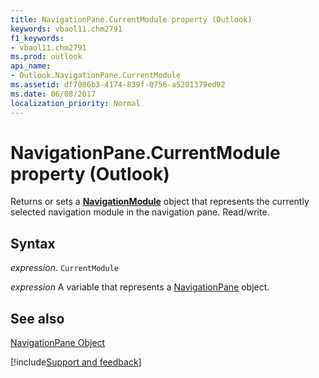 ```yaml
---
title: NavigationPane.CurrentModule property (Outlook)
keywords: vbaol11.chm2791
f1_keywords:
- vbaol11.chm2791
ms.prod: outlook
api_name:
- Outlook.NavigationPane.CurrentModule
ms.assetid: df7086b3-4174-839f-0756-a5201379ed92
ms.date: 06/08/2017
localization_priority: Normal
---
```



# NavigationPane.CurrentModule property (Outlook)

Returns or sets a  **[NavigationModule](Outlook.NavigationModule.md)** object that represents the currently selected navigation module in the navigation pane. Read/write.


## Syntax

_expression_. `CurrentModule`

_expression_ A variable that represents a [NavigationPane](Outlook.NavigationPane.md) object.


## See also


[NavigationPane Object](Outlook.NavigationPane.md)

[!include[Support and feedback](~/includes/feedback-boilerplate.md)]